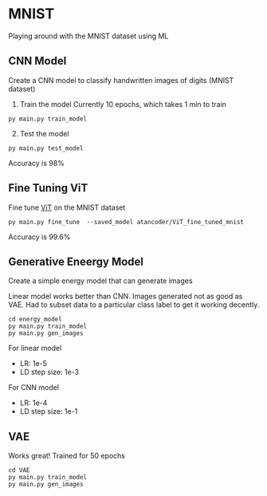 # MNIST
Playing around with the MNIST dataset using ML

## CNN Model
Create a CNN model to classify handwritten images of digits (MNIST dataset)

1. Train the model
Currently 10 epochs, which takes 1 min to train
```
py main.py train_model
```

2. Test the model
```
py main.py test_model
```

Accuracy is 98%


## Fine Tuning ViT
Fine tune [ViT](https://huggingface.co/google/vit-base-patch16-224) on the MNIST dataset

```
py main.py fine_tune  --saved_model atancoder/ViT_fine_tuned_mnist
```
Accuracy is 99.6%


## Generative Eneergy Model
Create a simple energy model that can generate images

Linear model works better than CNN. Images generated not as good as VAE.
Had to subset data to a particular class label to get it working decently.

```
cd energy_model
py main.py train_model
py main.py gen_images

```

For linear model
- LR: 1e-5
- LD step size: 1e-3

For CNN model
- LR: 1e-4
- LD step size: 1e-1


## VAE
Works great! Trained for 50 epochs

```
cd VAE
py main.py train_model
py main.py gen_images
```